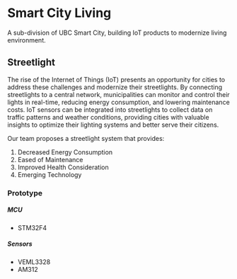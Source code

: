 # Smart City Living
A sub-division of UBC Smart City, building IoT products to modernize living environment.

## Streetlight
The rise of the Internet of Things (IoT) presents an opportunity for cities to address these challenges and modernize their streetlights. By connecting streetlights to a central network, municipalities can monitor and control their lights in real-time, reducing energy consumption, and lowering maintenance costs. IoT sensors can be integrated into streetlights to collect data on traffic patterns and weather conditions, providing cities with valuable insights to optimize their lighting systems and better serve their citizens.

Our team proposes a streetlight system that provides:
1. Decreased Energy Consumption
2. Eased of Maintenance
3. Improved Health Consideration
4. Emerging Technology

### Prototype 
##### MCU
- STM32F4

##### Sensors
- VEML3328
- AM312

